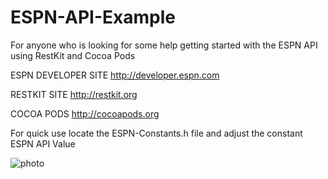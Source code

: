 ESPN-API-Example
================

For anyone who is looking for some help getting started with the ESPN API using RestKit and Cocoa Pods


ESPN DEVELOPER SITE http://developer.espn.com

RESTKIT SITE http://restkit.org

COCOA PODS http://cocoapods.org

For quick use locate the ESPN-Constants.h file and adjust the constant ESPN API Value



![photo](https://github.com/lukejgeger/ESPN-API-Example/blob/master/Screenshots/photo-1.PNG)
